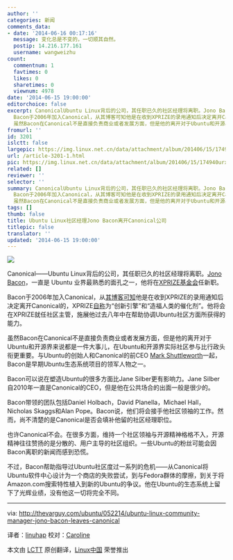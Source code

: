 ```yaml
---
author: ''
categories: 新闻
comments_data:
- date: '2014-06-16 00:17:16'
  message: 变化总是不变的，一切顺其自然。
  postip: 14.216.177.161
  username: wangweizhu
count:
  commentnum: 1
  favtimes: 0
  likes: 0
  sharetimes: 0
  viewnum: 4978
date: '2014-06-15 19:00:00'
editorchoice: false
excerpt: CanonicalUbuntu Linux背后的公司，其任职已久的社区经理将离职。Jono Bacon，一直是 Ubuntu 业界最熟悉的面孔之一，他将在XPRIZE基金会任新职。
  Bacon于2006年加入Canonical，从其博客可知他是在收到XPRIZE的录用通知后决定离开Canonical的，XPRIZE自称为创新引擎和造福人类的催化剂。他将会在XPRIZE就任社区主管，施展他过去八年中在帮助协调Ubuntu社区方面所获得的能力。
  虽然Bacon在Canonical不是直接负责商业或者发展方面，但是他的离开对于Ubuntu和开源界来说都是一件大事儿，在Ubuntu和开源界实际社区参与比行政头衔更重要。与Ubun
fromurl: ''
id: 3201
islctt: false
largepic: https://img.linux.net.cn/data/attachment/album/201406/15/174940urx5fmr8x6aw8ws6.jpg
url: /article-3201-1.html
pic: https://img.linux.net.cn/data/attachment/album/201406/15/174940urx5fmr8x6aw8ws6.jpg.thumb.jpg
related: []
reviewer: ''
selector: ''
summary: CanonicalUbuntu Linux背后的公司，其任职已久的社区经理将离职。Jono Bacon，一直是 Ubuntu 业界最熟悉的面孔之一，他将在XPRIZE基金会任新职。
  Bacon于2006年加入Canonical，从其博客可知他是在收到XPRIZE的录用通知后决定离开Canonical的，XPRIZE自称为创新引擎和造福人类的催化剂。他将会在XPRIZE就任社区主管，施展他过去八年中在帮助协调Ubuntu社区方面所获得的能力。
  虽然Bacon在Canonical不是直接负责商业或者发展方面，但是他的离开对于Ubuntu和开源界来说都是一件大事儿，在Ubuntu和开源界实际社区参与比行政头衔更重要。与Ubun
tags: []
thumb: false
title: Ubuntu Linux社区经理Jono Bacon离开Canonical公司
titlepic: false
translator: ''
updated: '2014-06-15 19:00:00'
---
```


![](/data/attachment/album/201406/15/174940urx5fmr8x6aw8ws6.jpg)


Canonical——Ubuntu Linux背后的公司，其任职已久的社区经理将离职。[Jono Bacon](http://www.jonobacon.org/)，一直是 Ubuntu 业界最熟悉的面孔之一，他将在[XPRIZE基金会](http://www.xprize.org/)任新职。


Bacon于2006年加入Canonical，从[其博客可知](http://www.jonobacon.org/2014/05/19/goodbye-canonical-hello-xprize/)他是在收到XPRIZE的录用通知后决定离开Canonical的，XPRIZE[自称](http://www.xprize.org/about/who-we-are)为“创新引擎”和“造福人类的催化剂”。他将会在XPRIZE就任社区主管，施展他过去八年中在帮助协调Ubuntu社区方面所获得的能力。


虽然Bacon在Canonical不是直接负责商业或者发展方面，但是他的离开对于Ubuntu和开源界来说都是一件大事儿，在Ubuntu和开源界实际社区参与比行政头衔更重要。与Ubuntu的创始人和Canonical的前CEO [Mark Shuttleworth](http://markshuttleworth.com/)一起，Bacon是早期Ubuntu生态系统项目的领军人物之一。


Bacon可以说在塑造Ubuntu的很多方面比Jane Silber更有影响力。Jane Silber自2010年一直是Canonical的CEO，但是他在公共场合的出面一般是很少的。


Bacon带领的团队包括Daniel Holbach，David Planella，Michael Hall，Nicholas Skaggs和Alan Pope。Bacon说，他们将会接手他社区领袖的工作。然而，尚不清楚的是Canonical是否会填补他留的社区经理职位。


也许Canonical不会。在很多方面，维持一个社区领袖与开源精神格格不入，开源精神往往赞扬的是分散的、用户主导的社区组织。一些Ubuntu的粉丝可能会因Bacon离职的新闻而感到恐慌。


不过，Bacon帮助指导过Ubuntu社区度过一系列的危机——从Canonical将Ubuntu软件中心设计为一个商店的失败尝试，到与Fedora群体的摩擦，到关于将Amazon.com搜索特性植入到新的Ubuntu的争议。他在Ubuntu的生态系统上留下了光辉业绩，没有他这一切将完全不同。




---


via: <http://thevarguy.com/ubuntu/052214/ubuntu-linux-community-manager-jono-bacon-leaves-canonical>


译者：[linuhap](https://github.com/linuhap) 校对：[Caroline](https://github.com/carolinewuyan)


本文由 [LCTT](https://github.com/LCTT/TranslateProject) 原创翻译，[Linux中国](http://linux.cn/) 荣誉推出